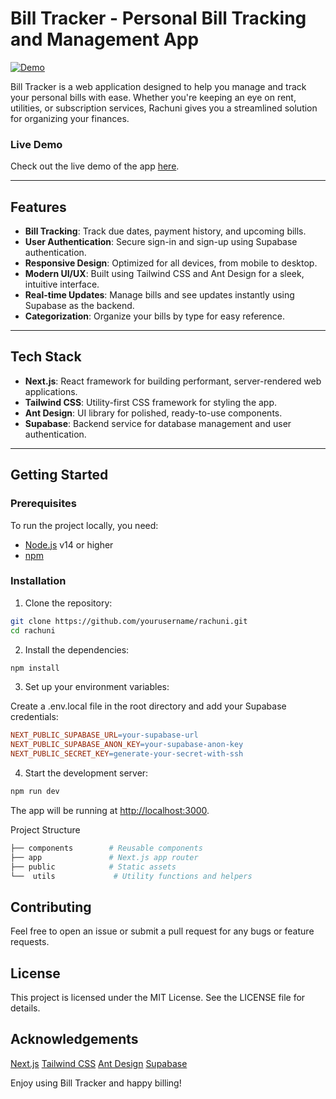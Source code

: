 # Bill Tracker - Personal Bill Tracking and Management App

[![Demo](https://img.shields.io/badge/Demo-Live-brightgreen)](https://rachuni.vercel.app/)

Bill Tracker is a web application designed to help you manage and track your personal bills with ease. Whether you're keeping an eye on rent, utilities, or subscription services, Rachuni gives you a streamlined solution for organizing your finances.

### Live Demo
Check out the live demo of the app [here](https://rachuni.vercel.app/).

---

## Features

- **Bill Tracking**: Track due dates, payment history, and upcoming bills.
- **User Authentication**: Secure sign-in and sign-up using Supabase authentication.
- **Responsive Design**: Optimized for all devices, from mobile to desktop.
- **Modern UI/UX**: Built using Tailwind CSS and Ant Design for a sleek, intuitive interface.
- **Real-time Updates**: Manage bills and see updates instantly using Supabase as the backend.
- **Categorization**: Organize your bills by type for easy reference.

---

## Tech Stack

- **Next.js**: React framework for building performant, server-rendered web applications.
- **Tailwind CSS**: Utility-first CSS framework for styling the app.
- **Ant Design**: UI library for polished, ready-to-use components.
- **Supabase**: Backend service for database management and user authentication.

---

## Getting Started

### Prerequisites

To run the project locally, you need:

- [Node.js](https://nodejs.org/en/download/) v14 or higher
- [npm](https://www.npmjs.com/get-npm)

### Installation

1. Clone the repository:

```bash
git clone https://github.com/yourusername/rachuni.git
cd rachuni
```

2. Install the dependencies:

```bash
npm install
```

3. Set up your environment variables:

Create a .env.local file in the root directory and add your Supabase credentials:

```makefile
NEXT_PUBLIC_SUPABASE_URL=your-supabase-url
NEXT_PUBLIC_SUPABASE_ANON_KEY=your-supabase-anon-key
NEXT_PUBLIC_SECRET_KEY=generate-your-secret-with-ssh
```

4. Start the development server:

```bash
npm run dev
```

The app will be running at [http://localhost:3000](http://localhost:3000).

Project Structure
```bash
├── components        # Reusable components
├── app               # Next.js app router
├── public            # Static assets
└──  utils             # Utility functions and helpers
```

## Contributing
Feel free to open an issue or submit a pull request for any bugs or feature requests.

## License
This project is licensed under the MIT License. See the LICENSE file for details.

## Acknowledgements
[Next.js](https://nextjs.org/)
[Tailwind CSS](https://tailwindcss.com/)
[Ant Design](https://ant.design/)
[Supabase](https://supabase.com/)

Enjoy using Bill Tracker and happy billing!
